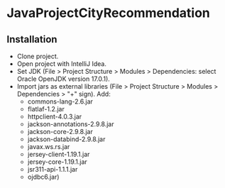 # JavaProjectCityRecommendation

## Installation

- Clone project.
- Open project with IntelliJ Idea.
- Set JDK (File > Project Structure > Modules > Dependencies: select Oracle OpenJDK version 17.0.1).
- Import jars as external libraries (File > Project Structure > Modules > Dependencies > "+" sign). Add: 
  - commons-lang-2.6.jar
  - flatlaf-1.2.jar
  - httpclient-4.0.3.jar
  - jackson-annotations-2.9.8.jar
  - jackson-core-2.9.8.jar
  - jackson-databind-2.9.8.jar
  - javax.ws.rs.jar
  - jersey-client-1.19.1.jar
  - jersey-core-1.19.1.jar
  - jsr311-api-1.1.1.jar
  - ojdbc6.jar)
